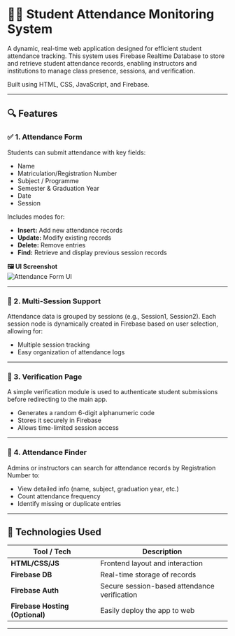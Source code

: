 # 🧑‍🎓 Student Attendance Monitoring System

A dynamic, real-time web application designed for efficient student attendance tracking. This system uses Firebase Realtime Database to store and retrieve student attendance records, enabling instructors and institutions to manage class presence, sessions, and verification.

Built using HTML, CSS, JavaScript, and Firebase.

---

## 🔍 Features

### ✅ 1. Attendance Form

Students can submit attendance with key fields:
- Name
- Matriculation/Registration Number
- Subject / Programme
- Semester & Graduation Year
- Date
- Session

Includes modes for:
- **Insert:** Add new attendance records  
- **Update:** Modify existing records  
- **Delete:** Remove entries  
- **Find:** Retrieve and display previous session records

**🖼️ UI Screenshot**  
![Attendance Form UI](https://i.imgur.com/BqlCNUW.png)

---

### 📑 2. Multi-Session Support

Attendance data is grouped by sessions (e.g., Session1, Session2). Each session node is dynamically created in Firebase based on user selection, allowing for:

- Multiple session tracking
- Easy organization of attendance logs

---

### 🔐 3. Verification Page

A simple verification module is used to authenticate student submissions before redirecting to the main app.

- Generates a random 6-digit alphanumeric code
- Stores it securely in Firebase
- Allows time-limited session access


---

### 🔎 4. Attendance Finder

Admins or instructors can search for attendance records by Registration Number to:
- View detailed info (name, subject, graduation year, etc.)
- Count attendance frequency
- Identify missing or duplicate entries


---

## 🔧 Technologies Used

| Tool / Tech       | Description                                |
|-------------------|--------------------------------------------|
| **HTML/CSS/JS**   | Frontend layout and interaction            |
| **Firebase DB**   | Real-time storage of records               |
| **Firebase Auth** | Secure session-based attendance verification |
| **Firebase Hosting (Optional)** | Easily deploy the app to web |

---

